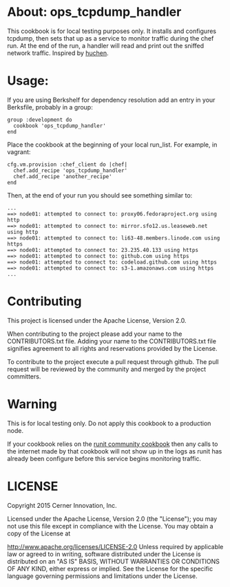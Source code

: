 # About: ops_tcpdump_handler

This cookbook is for local testing purposes only. It installs and
configures tcpdump, then sets that up as a service to monitor traffic
during the chef run. At the end of the run, a handler will read and
print out the sniffed network traffic.
Inspired by [huchen](https://github.com/acrmp/huchen).


# Usage:

If you are using Berkshelf for dependency resolution add an entry in your Berksfile, probably in a group:
```
group :development do
  cookbook 'ops_tcpdump_handler'
end
```

Place the cookbook at the beginning of your local run_list. For example,
in vagrant:

```
cfg.vm.provision :chef_client do |chef|
  chef.add_recipe 'ops_tcpdump_handler'
  chef.add_recipe 'another_recipe'
end
```

Then, at the end of your run you should see something similar to:

```
...
==> node01: attempted to connect to: proxy06.fedoraproject.org using http
==> node01: attempted to connect to: mirror.sfo12.us.leaseweb.net using http
==> node01: attempted to connect to: li63-48.members.linode.com using https
==> node01: attempted to connect to: 23.235.40.133 using https
==> node01: attempted to connect to: github.com using https
==> node01: attempted to connect to: codeload.github.com using https
==> node01: attempted to connect to: s3-1.amazonaws.com using https
...
```

# Contributing

This project is licensed under the Apache License, Version 2.0.

When contributing to the project please add your name to the CONTRIBUTORS.txt file.
Adding your name to the CONTRIBUTORS.txt file signifies agreement to all rights and reservations provided by the License.

To contribute to the project execute a pull request through github. The pull request will be reviewed by the community and merged by the project committers.

# Warning

This is for local testing only. Do not apply this cookbook to a
production node.

If your cookbook relies on the [runit community cookbook](https://github.com/hw-cookbooks/runit) then any calls to the internet made by that cookbook will
not show up in the logs as runit has already been configure before this
service begins monitoring traffic.

# LICENSE

Copyright 2015 Cerner Innovation, Inc.

Licensed under the Apache License, Version 2.0 (the "License"); you may not use this file except in compliance with the License. You may obtain a copy of the License at

http://www.apache.org/licenses/LICENSE-2.0 Unless required by applicable law or agreed to in writing, software distributed under the License is distributed on an "AS IS" BASIS, WITHOUT WARRANTIES OR CONDITIONS OF ANY KIND, either express or implied. See the License for the specific language governing permissions and limitations under the License.

